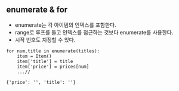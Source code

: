 ## enumerate & for

* enumerate는 각 아이템의 인덱스를 포함한다.
* range로 루프를 돌고 인덱스를 접근하는 것보다 enumerate를 사용한다.
* 시작 번호도 지정할 수 있다.

~~~
for num,title in enumerate(titles):
    item = Item()
    item['title'] = title
    item['price'] = prices[num]
    ...//
    
{'price': '', 'title': ''}
~~~
